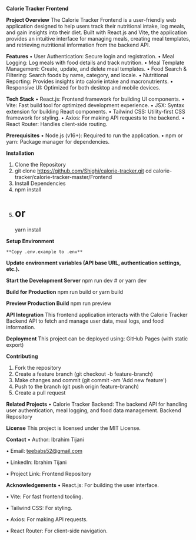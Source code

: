 **Calorie Tracker Frontend**


**Project Overview**
The Calorie Tracker Frontend is a user-friendly web application designed to help users track their nutritional intake, log meals, and gain insights into their diet. Built with React.js and Vite, the application provides an intuitive interface for managing meals, creating meal templates, and retrieving nutritional information from the backend API.


**Features**
•	User Authentication: Secure login and registration.
•	Meal Logging: Log meals with food details and track nutrition.
•	Meal Template Management: Create, update, and delete meal templates.
•	Food Search & Filtering: Search foods by name, category, and locale.
•	Nutritional Reporting: Provides insights into calorie intake and macronutrients.
•	Responsive UI: Optimized for both desktop and mobile devices.


**Tech Stack**
•	React.js: Frontend framework for building UI components.
•	Vite: Fast build tool for optimized development experience.
•	JSX: Syntax extension for building React components.
•	Tailwind CSS: Utility-first CSS framework for styling.
•	Axios: For making API requests to the backend.
•	React Router: Handles client-side routing.


**Prerequisites**
•	Node.js (v16+): Required to run the application.
•	npm or yarn: Package manager for dependencies.


**Installation**
1.	Clone the Repository
2.	git clone https://github.com/Shighi/calorie-tracker.git
    cd calorie-tracker/calorie-tracker-master/Frontend
3.	Install Dependencies
4.	npm install
5.	# or
	yarn install


**Setup Environment**

	**Copy .env.example to .env**
 
  **Update environment variables (API base URL, authentication settings, etc.).**
  
  
**Start the Development Server**
    npm run dev
    # or
  yarn dev
  
  
**Build for Production**
  npm run build
    or
  yarn build
  
  
**Preview Production Build**
  npm run preview
  
  
**API Integration**
This frontend application interacts with the Calorie Tracker Backend API to fetch and manage user data, meal logs, and food information.


**Deployment**
This project can be deployed using:
GitHub Pages (with static export)


**Contributing**
1.	Fork the repository
2.	Create a feature branch (git checkout -b feature-branch)
3.	Make changes and commit (git commit -am 'Add new feature')
4.	Push to the branch (git push origin feature-branch)
5.	Create a pull request
   
   
**Related Projects**
•	Calorie Tracker Backend: The backend API for handling user authentication, meal logging, and food data management. Backend Repository


**License**
This project is licensed under the MIT License.


**Contact**
•	Author: Ibrahim Tijani

•	Email: teebabs52@gmail.com

•	LinkedIn: Ibrahim Tijani

•	Project Link: Frontend Repository

**Acknowledgements**
•	React.js: For building the user interface.

•	Vite: For fast frontend tooling.

•	Tailwind CSS: For styling.

•	Axios: For making API requests.

•	React Router: For client-side navigation.


